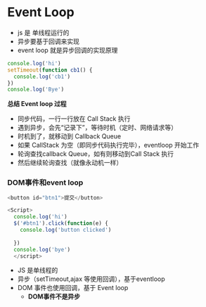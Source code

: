 # Event Loop

- js 是 单线程运行的
- 异步要基于回调来实现
- event loop 就是异步回调的实现原理

```js
console.log('hi')
setTimeout(function cb1() {
  console.log('cb1')
})
console.log('Bye')
```

**总结 Event loop 过程**

- 同步代码，一行一行放在 Call Stack 执行
- 遇到异步，会先“记录下”，等待时机（定时、网络请求等）
- 时机到了，就移动到 Callback Queue
- 如果 CallStack 为空（即同步代码执行完毕），eventloop 开始工作
- 轮询查找callback Queue，如有则移动到Call Stack 执行
- 然后继续轮询查找（就像永动机一样）

### DOM事件和event loop

```js
<button id="btn1">提交</button>

<Script>
  console.log('hi')
  $('#btn1').click(function(e) {
    console.log('button clicked')
    
  })
  console.log('bye')
  </script>
```

- JS 是单线程的
- 异步（setTimeout,ajax 等使用回调），基于eventloop
- DOM 事件也使用回调，基于 Event loop
  - **DOM事件不是异步**

